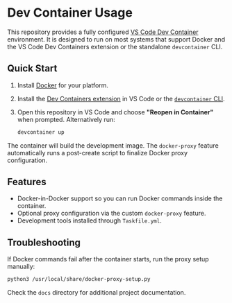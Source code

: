 # Dev Container Usage

This repository provides a fully configured [VS Code Dev Container](https://containers.dev/) environment.
It is designed to run on most systems that support Docker and the VS Code Dev Containers extension or the standalone `devcontainer` CLI.

## Quick Start

1. Install [Docker](https://docs.docker.com/get-docker/) for your platform.
2. Install the [Dev Containers extension](https://marketplace.visualstudio.com/items?itemName=ms-vscode-remote.remote-containers) in VS Code
   or the [`devcontainer` CLI](https://github.com/devcontainers/cli).
3. Open this repository in VS Code and choose **"Reopen in Container"** when prompted.
   Alternatively run:

   ```bash
   devcontainer up
   ```

The container will build the development image. The `docker-proxy` feature
automatically runs a post-create script to finalize Docker proxy configuration.

## Features

- Docker-in-Docker support so you can run Docker commands inside the container.
- Optional proxy configuration via the custom `docker-proxy` feature.
- Development tools installed through `Taskfile.yml`.

## Troubleshooting

If Docker commands fail after the container starts, run the proxy setup
manually:

```bash
python3 /usr/local/share/docker-proxy-setup.py
```

Check the `docs` directory for additional project documentation.
